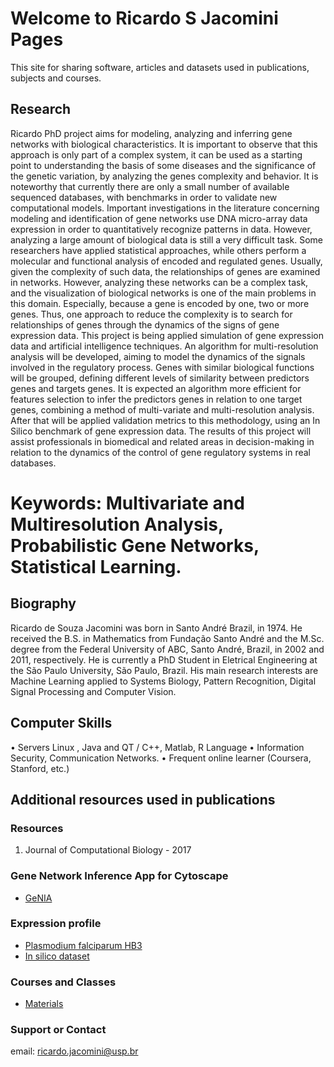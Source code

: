 # Welcome to **Ricardo S Jacomini** Pages

This site for sharing software, articles and datasets used in publications, subjects and courses.

## Research
Ricardo PhD project aims for modeling, analyzing and inferring gene networks with biological characteristics. It is important to observe that this approach is only part of a complex system, it can be used as a starting point to understanding the basis of some diseases and the significance of the genetic variation, by analyzing the genes complexity and behavior. It is noteworthy that currently there are only a small number of available sequenced databases, with benchmarks in order to validate new computational models. Important investigations in the literature concerning modeling and identification of gene networks use DNA micro-array data expression in order to quantitatively recognize patterns in data. However, analyzing a large amount of biological data is still a very difficult task.
Some researchers have applied statistical approaches, while others perform a molecular and functional analysis of encoded and regulated genes. Usually, given the complexity of such data, the relationships of genes are examined in networks. However, analyzing these networks can be a complex task, and the visualization of biological networks is one of the main problems in this domain. Especially, because a gene is encoded by one, two or more genes. Thus, one approach to reduce the complexity is to search for relationships of genes through the dynamics of the signs of gene expression data.
This project is being applied simulation of gene expression data and artificial intelligence techniques. An algorithm for multi-resolution analysis will be developed, aiming to model the dynamics of the signals involved in the regulatory process. Genes with similar biological functions will be grouped, defining different levels of similarity between predictors genes and targets genes. It is expected an algorithm more efficient for features selection to infer the predictors genes in relation to one target genes, combining a method of multi-variate and multi-resolution analysis. After that will be applied validation metrics to this methodology, using an In Silico benchmark of gene expression data. The results of this project will assist professionals in biomedical and related areas in decision-making in relation to the dynamics of the control of gene regulatory systems in real databases.


# Keywords: Multivariate and Multiresolution Analysis, Probabilistic Gene Networks, Statistical Learning.


## Biography
Ricardo de Souza Jacomini was born in Santo André Brazil, in 1974. He received the B.S. in Mathematics from Fundação Santo André and the M.Sc. degree from the Federal University of ABC, Santo André, Brazil, in 2002 and 2011, respectively. He is currently a PhD Student in Eletrical Engineering at the São Paulo University, São Paulo, Brazil. His main research interests are Machine Learning applied to Systems Biology, Pattern Recognition, Digital Signal Processing and Computer Vision. 

## Computer Skills
• Servers Linux , Java and QT / C++, Matlab, R Language 
• Information Security, Communication Networks.
• Frequent online learner (Coursera, Stanford, etc.)

## Additional resources used in publications

### Resources

1. Journal of Computational Biology  - 2017

### Gene Network Inference App for Cytoscape
  - [GeNIA](https://www.dropbox.com/sh/h8bvfsuaneh9w9q/AAByFKO5nwZ1inwwmWJfqbWVa?dl=0/genia-1.0.53.jar)

### Expression profile
  - [Plasmodium falciparum HB3](https://www.dropbox.com/sh/h8bvfsuaneh9w9q/AAByFKO5nwZ1inwwmWJfqbWVa?dl=0/plasmodium.xls)
  - [In silico dataset](https://www.dropbox.com/sh/h8bvfsuaneh9w9q/AAByFKO5nwZ1inwwmWJfqbWVa?dl=0/dream.txt)




### Courses and Classes

- [Materials]()

 


### Support or Contact

email: ricardo.jacomini@usp.br
